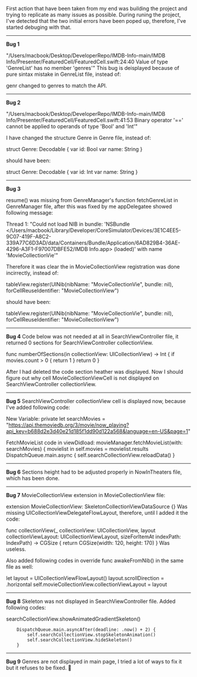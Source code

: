 First action that have been taken from my end was building the project and trying to replicate as many issues as possible. During runing the project, I've detected that the two initial errors have been poped up, therefore, I've started debuging with that.
________________________
**Bug 1**

"/Users/macbook/Desktop/DeveloperRepo/IMDB-Info-main/IMDB Info/Presenter/FeaturedCell/FeaturedCell.swift:24:40 Value of type 'GenreList' has no member 'genres'"
This bug is deisplayed because of pure sintax mistake in GenreList file, instead of:

genr changed to genres to match the API.
________________________
**Bug 2**

"/Users/macbook/Desktop/DeveloperRepo/IMDB-Info-main/IMDB Info/Presenter/FeaturedCell/FeaturedCell.swift:41:53 Binary operator '==' cannot be applied to operands of type 'Bool' and 'Int'"

I have changed the structure Genre in Genre file, instead of:

struct Genre: Decodable {
    var id: Bool
    var name: String
}

should have been:

struct Genre: Decodable {
    var id: Int
    var name: String
}
________________________
**Bug 3**

resume() was missing from GenreManager's function fetchGenreList in GenreManager file, after this was fixed by me appDelegatee showed following message:

Thread 1: "Could not load NIB in bundle: 'NSBundle </Users/macbook/Library/Developer/CoreSimulator/Devices/3E1C4EE5-9C07-419F-A8C2-339A77C6D3AD/data/Containers/Bundle/Application/6AD829B4-36AE-4296-A3F1-F97007DBFE52/IMDB Info.app> (loaded)' with name 'MovieCollectionVie'"

Therefore it was clear the in MovieCollectionView registration was done incirrectly, instead of:

tableView.register(UINib(nibName: "MovieCollectionVie", bundle: nil), forCellReuseIdentifier: "MovieCollectionView")

should have been:

tableView.register(UINib(nibName: "MovieCollectionVie", bundle: nil), forCellReuseIdentifier: "MovieCollectionView")
________________________
**Bug 4**
Code below was not needed at all in SearchViewController file, it returned 0 sections for SearchViewController collectionView.

func numberOfSections(in collectionView: UICollectionView) -> Int {
        if movies.count > 0 {
            return 1
        }
        return 0
    }

After I had deleted the code section heather was displayed.
Now I should figure out why cell MovieCollectionViewCell is not displayed on SearchViewController collectionView.
________________________
**Bug 5**
SearchViewController collectionView cell is displayed now, because I've added following code:

New Variable:
private let searchMovies = "https://api.themoviedb.org/3/movie/now_playing?api_key=b688d2e3d40e21d185f1dd90d122a568&language=en-US&page=1"

FetchMovieList code in viewDidload:
movieManager.fetchMovieList(with: searchMovies) { movielist in
            self.movies = movielist.results
            DispatchQueue.main.async {
                self.searchCollectionView.reloadData()
            }
________________________
**Bug 6**
Sections height had to be adjusted properly in NowInTheaters file, which has been done.
________________________
**Bug 7**
MovieCollectionView extension in MovieCollectionView file:

extension MovieCollectionView: SkeletonCollectionViewDataSource {}
Was missing UICollectionViewDelegateFlowLayout, therefore, until I added it the code:

func collectionView(_ collectionView: UICollectionView, layout collectionViewLayout: UICollectionViewLayout, sizeForItemAt indexPath: IndexPath) -> CGSize {
        return CGSize(width: 120, height: 170)
    }
Was useless.

Also added following codes in  override func awakeFromNib() in the same file as well:

let layout = UICollectionViewFlowLayout()
            layout.scrollDirection = .horizontal
            self.movieCollectionView.collectionViewLayout = layout
________________________
**Bug 8**
Skeleton was not displayed in SearchViewController file.
Added following codes:

searchCollectionView.showAnimatedGradientSkeleton()
        
        DispatchQueue.main.asyncAfter(deadline: .now() + 2) {
            self.searchCollectionView.stopSkeletonAnimation()
            self.searchCollectionView.hideSkeleton()
        }
________________________
**Bug 9**
Genres are not displayed in main page, I tried a lot of ways to fix it but it refuses to be fixed. 🥲
